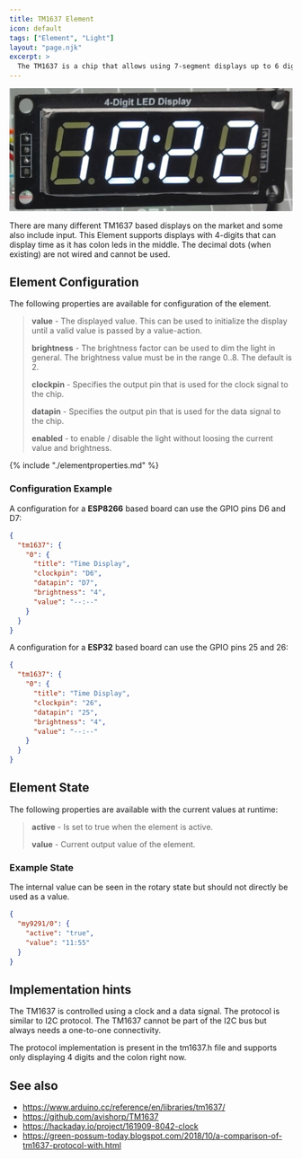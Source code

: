 ```yaml
---
title: TM1637 Element
icon: default
tags: ["Element", "Light"]
layout: "page.njk"
excerpt: >
  The TM1637 is a chip that allows using 7-segment displays up to 6 digits.
---
```



![TM1637 based display](/elements/tm1637.jpg)

There are many different TM1637 based displays on the market and some also include input.
This Element supports displays with 4-digits that can display time as it has colon leds in the middle.
The decimal dots (when existing) are not wired and cannot be used.


## Element Configuration

The following properties are available for configuration of the element.

<object data="/element.svg?tm1637" type="image/svg+xml"></object>

> **value** - The displayed value.
> This can be used to initialize the display until a valid value is passed by a value-action.
>
> **brightness** - The brightness factor can be used to dim the light in general. The brightness value must be in the range 0..8. The default is 2.
>
> **clockpin** - Specifies the output pin that is used for the clock signal to the chip.
>
> **datapin** - Specifies the output pin that is used for the data signal to the chip.
>
> **enabled** - to enable / disable the light without loosing the current value and brightness.

{% include "./elementproperties.md" %}


### Configuration Example

A configuration for a **ESP8266** based board can use the GPIO pins D6 and D7:

``` json
{
  "tm1637": {
    "0": {
      "title": "Time Display",
      "clockpin": "D6",
      "datapin": "D7",
      "brightness": "4",
      "value": "--:--"
    }
  }
}
```

A configuration for a **ESP32** based board can use the GPIO pins 25 and 26:


``` json
{
  "tm1637": {
    "0": {
      "title": "Time Display",
      "clockpin": "26",
      "datapin": "25",
      "brightness": "4",
      "value": "--:--"
    }
  }
}
```


## Element State

The following properties are available with the current values at runtime:

> **active** - Is set to true when the element is active.
>
> **value** - Current output value of the element.


### Example State

The internal value can be seen in the rotary state but should not directly be used as a value.

``` json
{
  "my9291/0": {
    "active": "true",
    "value": "11:55"
  }
}
```


## Implementation hints

The TM1637 is controlled using a clock and a data signal. The protocol is similar to I2C protocol. The TM1637 cannot be part of the I2C bus but always needs a one-to-one connectivity.

The protocol implementation is present in the tm1637.h file and supports only displaying 4 digits and the colon right now.


## See also

* <https://www.arduino.cc/reference/en/libraries/tm1637/>
* <https://github.com/avishorp/TM1637>
* <https://hackaday.io/project/161909-8042-clock>
* <https://green-possum-today.blogspot.com/2018/10/a-comparison-of-tm1637-protocol-with.html>

